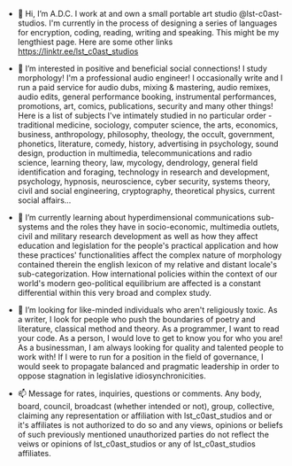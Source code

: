 - 👋 Hi, I’m A.D.C. I work at and own a small portable art studio @lst-c0ast-studios. I'm currently in the process of designing a series of languages for encryption, coding, reading, writing and speaking. This might be my lengthiest page. Here are some other links https://linktr.ee/lst_c0ast_studios

- 👀 I’m interested in positive and beneficial social connections! I study morphology!  I'm a professional audio engineer! I occasionally write and I run a paid service for audio dubs, mixing & mastering, audio remixes, audio edits, general performance booking, instrumental performances, promotions, art, comics, publications, security and many other things! Here is a list of subjects I've intimately studied in no particular order - traditional medicine, sociology, computer science, the arts, economics, business, anthropology, philosophy, theology, the occult, government, phonetics, literature, comedy, history, advertising in psychology, sound design, production in multimedia, telecommunications and radio science, learning theory, law, mycology, dendrology, general field identification and foraging, technology in research and development, psychology, hypnosis, neuroscience, cyber security, systems theory, civil and social engineering, cryptography, theoretical physics, current social affairs...

- 🌱 I’m currently learning about hyperdimensional communications sub-systems and the roles they have in socio-economic, multimedia outlets, civil and military research development as well as how they affect education and legislation for the people's practical application and how these practices' functionalities affect the complex nature of morphology contained therein the english lexicon of my relative and distant locale's sub-categorization. How international policies within the context of our world's modern geo-political equilibrium are affected is a constant differential within this very broad and complex study.

- 💞️ I’m looking for like-minded individuals who aren't religiously toxic. As a writer, I look for people who push the boundaries of poetry and literature, classical method and theory. As a programmer, I want to read your code. As a person, I would love to get to know you for who you are! As a businessman, I am always looking for quality and talented people to work with! If I were to run for a position in the field of governance, I would seek to propagate balanced and pragmatic leadership in order to oppose stagnation in legislative idiosynchronicities.

- 📫 Message for rates, inquiries, questions or comments. Any body, board, council, broadcast (whether intended or not), group, collective, claiming any representation or affiliation with lst_c0ast_studios and or it's affiliates is not authorized to do so and any views, opinions or beliefs of such previously mentioned unauthorized parties do not reflect the veiws or opinions of lst_c0ast_studios or any of lst_c0ast_studios affiliates. 

<!---

--->
